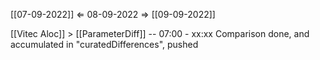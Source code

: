 [[07-09-2022]] $\Leftarrow$ 08-09-2022 $\Rightarrow$ [[09-09-2022]]

[[Vitec Aloc]] > [[ParameterDiff]] -- 07:00 - xx:xx
	Comparison done, and accumulated in "curatedDifferences", pushed
	